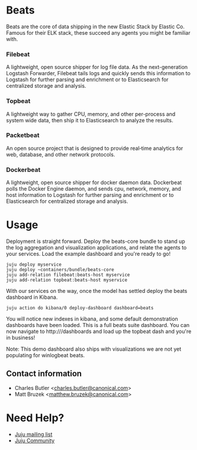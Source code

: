 # Beats

Beats are the core of data shipping in the new Elastic Stack by Elastic Co.
Famous for their ELK stack, these succeed any agents you might be familiar with.

### Filebeat

A lightweight, open source shipper for log file data. As the next-generation
Logstash Forwarder, Filebeat tails logs and quickly sends this information to
Logstash for further parsing and enrichment or to Elasticsearch for centralized
storage and analysis.

### Topbeat

 A lightweight way to gather CPU, memory, and other per-process and
 system wide data, then ship it to Elasticsearch to analyze the results.

### Packetbeat

An open source project that is designed to provide
real‑time analytics for web, database, and other network protocols.

### Dockerbeat

A lightweight, open source shipper for docker daemon data. Dockerbeat polls
the Docker Engine daemon, and sends cpu, network, memory, and host
information to Logstash for further parsing and enrichment or to Elasticsearch
for centralized storage and analysis.


# Usage

Deployment is straight forward. Deploy the beats-core bundle to stand up the
log aggregation and visualization applications, and relate the agents to your
services. Load the example dashboard and you're ready to go!

    juju deploy myservice
    juju deploy ~containers/bundle/beats-core
    juju add-relation filebeat:beats-host myservice
    juju add-relation topbeat:beats-host myservice

With our services on the way, once the model has settled deploy the beats
dashboard in Kibana.

    juju action do kibana/0 deploy-dashboard dashboard=beats

You will notice new indexes in kibana, and some default demonstration dashboards
have been loaded. This is a full beats suite dashboard. You can now navigate
to http://<kibana-public-ip>/dashboards and load up the topbeat dash and you're
in business!

Note: This demo dashboard also ships with visualizations we are not yet
populating for winlogbeat beats.

## Contact information

- Charles Butler &lt;charles.butler@canonical.com&gt;
- Matt Bruzek &lt;matthew.bruzek@canonical.com&gt;

# Need Help?

- [Juju mailing list](https://lists.ubuntu.com/mailman/listinfo/juju)
- [Juju Community](https://jujucharms.com/community)
